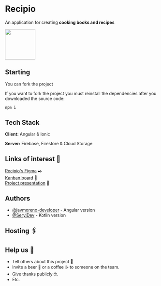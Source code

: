 
# Recipio

An application for creating **cooking books and recipes**


<img src="https://user-images.githubusercontent.com/55782974/224534190-d2e9adc0-82d3-4258-a38e-95edf3fbac95.png" data-canonical-src="https://user-images.githubusercontent.com/55782974/224534190-d2e9adc0-82d3-4258-a38e-95edf3fbac95.png" width="100" height="100" />

## Starting
You can fork the project

If you want to fork the project you must reinstall the dependencies after you downloaded the source code:
```javascript
npm i
```



## Tech Stack

**Client:** Angular & Ionic

**Server:** Firebase, Firestore & Cloud Storage

## Links of interest 📖
[Recipio's Figma](https://www.figma.com/file/hkerUdn2Eeo5qzy891yBh5/Galley?node-id=101%3A2&t=nZJpp9tfTj3iZ2RE-0) ✒️\
[Kanban board](https://base.zenkit.com/c/gNiFMM6O7/recipio?v=ez6BbC_f-c) 👷\
[Project presentation](https://youtu.be/PJKtdrzeRl4) 💯

## Authors

- [@javmoreno-developer](https://github.com/javmoreno-developer) - Angular version
- [@SeryiDev](https://github.com/SeryiDev) - Kotlin version


## Hosting 🖇️

## Help us 🎁
* Tell others about this project 📢
* Invite a beer 🍺 or a coffee ☕ to someone on the team. 
* Give thanks publicly 🤓.
* Etc.
